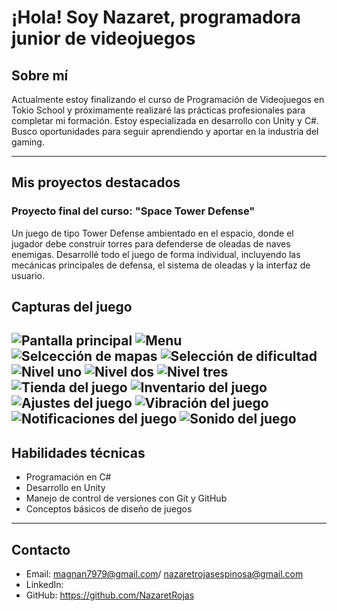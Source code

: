 # ¡Hola! Soy Nazaret, programadora junior de videojuegos

## Sobre mí
Actualmente estoy finalizando el curso de Programación de Videojuegos en Tokio School y próximamente realizaré las prácticas profesionales para completar mi formación. Estoy especializada en desarrollo con Unity y C#. Busco oportunidades para seguir aprendiendo y aportar en la industria del gaming.

---

## Mis proyectos destacados

### Proyecto final del curso: "Space Tower Defense"

Un juego de tipo Tower Defense ambientado en el espacio, donde el jugador debe construir torres para defenderse de oleadas de naves enemigas. Desarrollé todo el juego de forma individual, incluyendo las mecánicas principales de defensa, el sistema de oleadas y la interfaz de usuario.

## Capturas del juego

![Pantalla principal](Imagenes/Inicio.png)
![Menu](Imagenes/Menu.png)
![Selcección de mapas](Imagenes/Mapas.png)
![Selección de dificultad](Imagenes/Dificultades.png)
![Nivel uno ](Imagenes/1mapa.png)
![Nivel dos ](Imagenes/2mapa.png)
![Nivel tres ](Imagenes/3mapa.png)
![Tienda del juego](Imagenes/tienda.png)
![Inventario del juego ](Imagenes/Invcentario)
![Ajustes del juego ](Imagenes/ajustes.png)
![Vibración del juego](Imagenes/vibración.png)
![Notificaciones del juego ](Imagenes/notificaciones.png)
![Sonido del juego ](Imagenes/Sonido.png)
---

## Habilidades técnicas

- Programación en C#  
- Desarrollo en Unity  
- Manejo de control de versiones con Git y GitHub  
- Conceptos básicos de diseño de juegos

---

## Contacto

- Email: magnan7979@gmail.com/ nazaretrojasespinosa@gmail.com 
- LinkedIn:  
- GitHub: https://github.com/NazaretRojas

